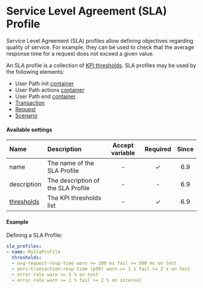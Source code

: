 # Service Level Agreement (SLA) Profile
Service Level Agreement (SLA) profiles allow defining objectives regarding quality of service. For example, they can be used to check that the average response time for a request does not exceed a given value.

An SLA profile is a collection of [KPI thresholds](sla-thresholds.md). SLA profiles may be used by the following elements:
* User Path init [container](container.md)
* User Path actions [container](container.md)
* User Path end [container](container.md)
* [Transaction](transaction.md)
* [Request](request.md)
* [Scenario](scenario.md)

#### Available settings

| Name                            | Description                                                  | Accept variable | Required           | Since |
|:------------------------------- |:------------------------------------------------------------ |:---------------:|:------------------:|:-----:|
| name                            | The name of the SLA Profile                                  | -               | &#x2713;           | 6.9   |
| description                     | The description of the SLA Profile                           | -               | -                  | 6.9   |
| [thresholds](sla-thresholds.md) | The KPI thresholds list                                      | -               | &#x2713;           | 6.9   |

#### Example
Defining a SLA Profile:
```yaml
sla_profiles:
- name: MySlaProfile
  thresholds:
  - avg-request-resp-time warn >= 200 ms fail >= 500 ms on test
  - perc-transaction-resp-time (p90) warn >= 1 s fail >= 2 s on test
  - error-rate warn >= 5 % on test
  - error-rate warn >= 1 % fail >= 2 % on interval
```
